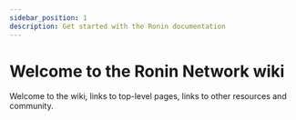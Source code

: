 ```yaml
---
sidebar_position: 1
description: Get started with the Ronin documentation
---
```


# Welcome to the Ronin Network wiki

Welcome to the wiki, links to top-level pages, links to other resources and community.